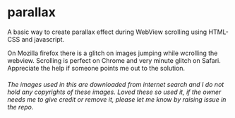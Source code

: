 # parallax

A basic way to create parallax effect during WebView scrolling using HTML-CSS and javascript.

On Mozilla firefox there is a glitch on images jumping while wcrolling the webview. Scrolling is perfect on Chrome and very minute glitch on Safari. Appreciate the help if someone points me out to the solution.

###### The images used in this are downloaded from internet search and I do not hold any copyrights of these images. Loved these so used it, if the owner needs me to give credit or remove it, please let me know by raising issue in the repo.
